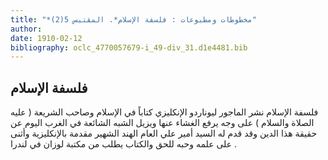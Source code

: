 ```yaml
---
title: "*مخطوطات ومطبوعات : فلسفة الإسلام*. المقتبس 5(2)"
author: 
date: 1910-02-12
bibliography: oclc_4770057679-i_49-div_31.d1e4481.bib
---
```




##  فلسفة الإسلام 


 فلسفة الإسلام  نشر  الماجور ليوناردو  الإنكليزي كتاباً في الإسلام وصاحب الشريعة ( عليه الصلاة والسلام ) على وجه يرفع الغشاء عنها ويزيل الشبه الشائعة في الغرب اليوم عن حقيقة هذا الدين وقد قدم له السيد أمير علي العام الهند الشهير مقدمة بالإنكليزية وأثنى على علمه   وحبه للحق والكتاب يطلب من  مكتبة لوزان  في  لندرا  . 
